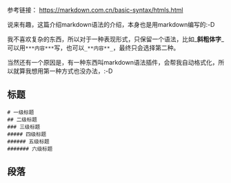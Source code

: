 ```toc
```

参考链接：
<https://markdown.com.cn/basic-syntax/htmls.html>

说来有趣，这篇介绍markdown语法的介绍，本身也是用markdown编写的:-D

我不喜欢复杂的东西，所以对于一种表现形式，只保留一个语法，比如_**斜粗体字**_可以用`***内容***`写，也可以`_**内容**_`，最终只会选择第二种。

当然还有一个原因是，有一种东西叫markdown语法插件，会帮我自动格式化，所以就算我想用第一种方式也没办法，:-D 

## 标题

```
# 一级标题
## 二级标题
### 三级标题
##### 四级标题
###### 五级标题
####### 六级标题
```

## 段落

